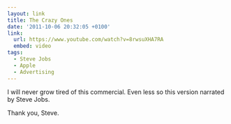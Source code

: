 ```yaml
---
layout: link
title: The Crazy Ones
date: '2011-10-06 20:32:05 +0100'
link:
  url: https://www.youtube.com/watch?v=8rwsuXHA7RA
  embed: video
tags:
  - Steve Jobs
  - Apple
  - Advertising
---
```

I will never grow tired of this commercial. Even less so this version narrated by Steve Jobs.

Thank you, Steve.
